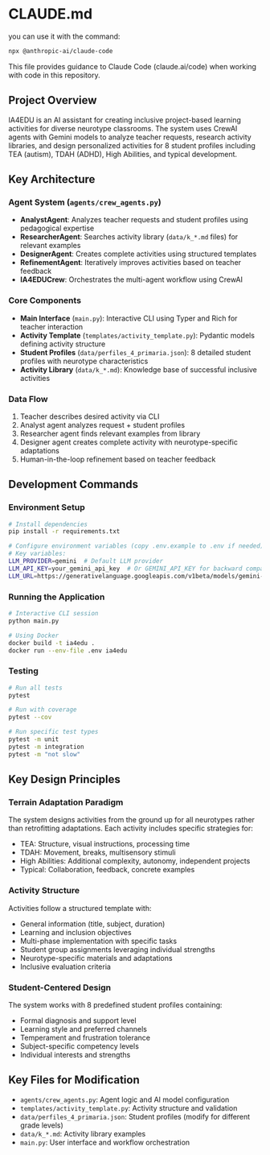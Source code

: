 # CLAUDE.md

you can use it with the command:

```bash
npx @anthropic-ai/claude-code
```

This file provides guidance to Claude Code (claude.ai/code) when working with code in this repository.

## Project Overview

IA4EDU is an AI assistant for creating inclusive project-based learning activities for diverse neurotype classrooms. The system uses CrewAI agents with Gemini models to analyze teacher requests, research activity libraries, and design personalized activities for 8 student profiles including TEA (autism), TDAH (ADHD), High Abilities, and typical development.

## Key Architecture

### Agent System (`agents/crew_agents.py`)
- **AnalystAgent**: Analyzes teacher requests and student profiles using pedagogical expertise
- **ResearcherAgent**: Searches activity library (`data/k_*.md` files) for relevant examples
- **DesignerAgent**: Creates complete activities using structured templates
- **RefinementAgent**: Iteratively improves activities based on teacher feedback
- **IA4EDUCrew**: Orchestrates the multi-agent workflow using CrewAI

### Core Components
- **Main Interface** (`main.py`): Interactive CLI using Typer and Rich for teacher interaction
- **Activity Template** (`templates/activity_template.py`): Pydantic models defining activity structure
- **Student Profiles** (`data/perfiles_4_primaria.json`): 8 detailed student profiles with neurotype characteristics
- **Activity Library** (`data/k_*.md`): Knowledge base of successful inclusive activities

### Data Flow
1. Teacher describes desired activity via CLI
2. Analyst agent analyzes request + student profiles
3. Researcher agent finds relevant examples from library
4. Designer agent creates complete activity with neurotype-specific adaptations
5. Human-in-the-loop refinement based on teacher feedback

## Development Commands

### Environment Setup
```bash
# Install dependencies
pip install -r requirements.txt

# Configure environment variables (copy .env.example to .env if needed)
# Key variables:
LLM_PROVIDER=gemini  # Default LLM provider
LLM_API_KEY=your_gemini_api_key  # Or GEMINI_API_KEY for backward compatibility
LLM_URL=https://generativelanguage.googleapis.com/v1beta/models/gemini-2.0-flash:generateContent
```

### Running the Application
```bash
# Interactive CLI session
python main.py

# Using Docker
docker build -t ia4edu .
docker run --env-file .env ia4edu
```

### Testing
```bash
# Run all tests
pytest

# Run with coverage
pytest --cov

# Run specific test types
pytest -m unit
pytest -m integration
pytest -m "not slow"
```

## Key Design Principles

### Terrain Adaptation Paradigm
The system designs activities from the ground up for all neurotypes rather than retrofitting adaptations. Each activity includes specific strategies for:
- TEA: Structure, visual instructions, processing time
- TDAH: Movement, breaks, multisensory stimuli
- High Abilities: Additional complexity, autonomy, independent projects
- Typical: Collaboration, feedback, concrete examples

### Activity Structure
Activities follow a structured template with:
- General information (title, subject, duration)
- Learning and inclusion objectives
- Multi-phase implementation with specific tasks
- Student group assignments leveraging individual strengths
- Neurotype-specific materials and adaptations
- Inclusive evaluation criteria

### Student-Centered Design
The system works with 8 predefined student profiles containing:
- Formal diagnosis and support level
- Learning style and preferred channels
- Temperament and frustration tolerance
- Subject-specific competency levels
- Individual interests and strengths

## Key Files for Modification

- `agents/crew_agents.py`: Agent logic and AI model configuration
- `templates/activity_template.py`: Activity structure and validation
- `data/perfiles_4_primaria.json`: Student profiles (modify for different grade levels)
- `data/k_*.md`: Activity library examples
- `main.py`: User interface and workflow orchestration